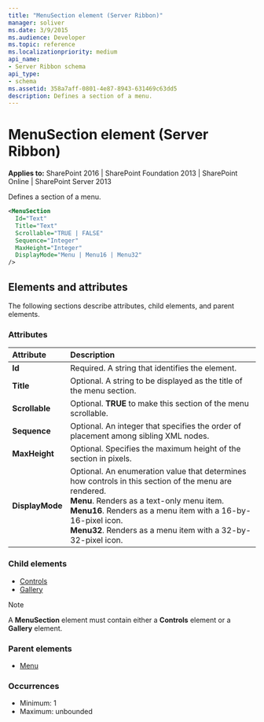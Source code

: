 ```yaml
---
title: "MenuSection element (Server Ribbon)"
manager: soliver
ms.date: 3/9/2015
ms.audience: Developer
ms.topic: reference
ms.localizationpriority: medium
api_name:
- Server Ribbon schema
api_type:
- schema
ms.assetid: 358a7aff-0801-4e87-8943-631469c63dd5
description: Defines a section of a menu.
---
```


# MenuSection element (Server Ribbon)

**Applies to:** SharePoint 2016 | SharePoint Foundation 2013 | SharePoint Online | SharePoint Server 2013

Defines a section of a menu.

```XML
<MenuSection
  Id="Text"
  Title="Text"
  Scrollable="TRUE | FALSE"
  Sequence="Integer"
  MaxHeight="Integer"
  DisplayMode="Menu | Menu16 | Menu32"
/>
```

## Elements and attributes

The following sections describe attributes, child elements, and parent elements.

### Attributes

|**Attribute**|**Description**|
|:-----|:-----|
|**Id** <br/> |Required. A string that identifies the element.  <br/> |
|**Title** <br/> |Optional. A string to be displayed as the title of the menu section.  <br/> |
|**Scrollable** <br/> |Optional. **TRUE** to make this section of the menu scrollable.  <br/> |
|**Sequence** <br/> |Optional. An integer that specifies the order of placement among sibling XML nodes.  <br/> |
|**MaxHeight** <br/> |Optional. Specifies the maximum height of the section in pixels.  <br/> |
|**DisplayMode** <br/> | Optional. An enumeration value that determines how controls in this section of the menu are rendered.  <br/> **Menu**. Renders as a text-only menu item.  <br/> **Menu16**. Renders as a menu item with a 16-by-16-pixel icon.  <br/> **Menu32**. Renders as a menu item with a 32-by-32-pixel icon.  <br/> |

### Child elements

- [Controls](controls-element-menusection.md)
- [Gallery](gallery-element.md)

> [!NOTE]
> A **MenuSection** element must contain either a **Controls** element or a **Gallery** element.

### Parent elements

- [Menu](menu-element.md)

### Occurrences

- Minimum: 1
- Maximum: unbounded
